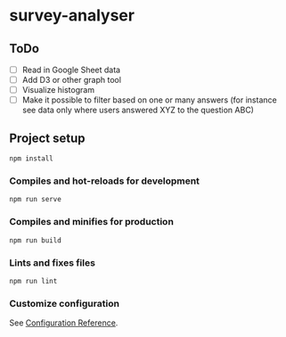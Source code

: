 # survey-analyser

## ToDo
- [ ] Read in Google Sheet data
- [ ] Add D3 or other graph tool
- [ ] Visualize histogram
- [ ] Make it possible to filter based on one or many answers (for instance see data only where users answered XYZ to the question ABC)

## Project setup
```
npm install
```

### Compiles and hot-reloads for development
```
npm run serve
```

### Compiles and minifies for production
```
npm run build
```

### Lints and fixes files
```
npm run lint
```

### Customize configuration
See [Configuration Reference](https://cli.vuejs.org/config/).
